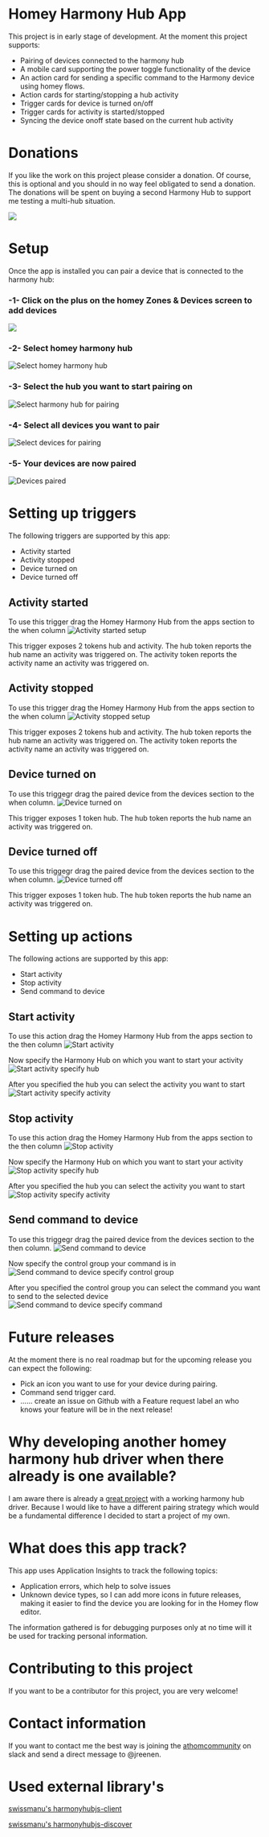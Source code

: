 # Homey Harmony Hub App

This project is in early stage of development. At the moment this project supports:
- Pairing of devices connected to the harmony hub
- A mobile card supporting the power toggle functionality of the device
- An action card for sending a specific command to the Harmony device using homey flows.
- Action cards for starting/stopping a hub activity
- Trigger cards for device is turned on/off
- Trigger cards for activity is started/stopped
- Syncing the device onoff state based on the current hub activity

# Donations
If you like the work on this project please consider a donation. Of course, this is optional and you should in no way feel obligated to send a donation. The donations will be spent on buying a second Harmony Hub to support me testing a multi-hub situation.

[<img src="https://www.paypalobjects.com/en_GB/i/btn/btn_donate_SM.gif">](https://www.paypal.com/cgi-bin/webscr?cmd=_s-xclick&hosted_button_id=8LWS6UKUCHJNC)

# Setup

Once the app is installed you can pair a device that is connected to the harmony hub:

### -1- Click on the plus on the homey Zones & Devices screen to add devices

![](https://github.com/jreenen/com.jreenen.homeyharmonyhub/blob/master/assets/images/documentation/Add_device.png)

### -2- Select homey harmony hub

![Select homey harmony hub](https://github.com/jreenen/com.jreenen.homeyharmonyhub/blob/master/assets/images/documentation/Select_homey_harmony_hub.png)

### -3- Select the hub you want to start pairing on

![Select harmony hub for pairing](https://github.com/jreenen/com.jreenen.homeyharmonyhub/blob/master/assets/images/documentation/Select_hub.png)

### -4- Select all devices you want to pair

![Select devices for pairing](https://github.com/jreenen/com.jreenen.homeyharmonyhub/blob/master/assets/images/documentation/Select_devices.png)

### -5- Your devices are now paired

![Devices paired](https://github.com/jreenen/com.jreenen.homeyharmonyhub/blob/master/assets/images/documentation/Devices_paired.png)

# Setting up triggers

The following triggers are supported by this app:

- Activity started
- Activity stopped
- Device turned on
- Device turned off

## Activity started

To use this trigger drag the Homey Harmony Hub from the apps section to the when column
![Activity started setup](https://github.com/jreenen/com.jreenen.homeyharmonyhub/blob/master/assets/images/documentation/Activity_started_trigger.png)

This trigger exposes 2 tokens hub and activity. The hub token reports the hub name an activity was triggered on. The activity token reports the activity name an activity was triggered on.


## Activity stopped

To use this trigger drag the Homey Harmony Hub from the apps section to the when column
![Activity stopped setup](https://github.com/jreenen/com.jreenen.homeyharmonyhub/blob/master/assets/images/documentation/Activity_stopped_trigger.png)

This trigger exposes 2 tokens hub and activity. The hub token reports the hub name an activity was triggered on. The activity token reports the activity name an activity was triggered on.


## Device turned on

To use this triggegr drag the paired device from the devices section to the when column.
![Device turned on](https://github.com/jreenen/com.jreenen.homeyharmonyhub/blob/master/assets/images/documentation/Device_turned_on_trigger.png)

This trigger exposes 1 token hub. The hub token reports the hub name an activity was triggered on. 


## Device turned off

To use this triggegr drag the paired device from the devices section to the when column.
![Device turned off](https://github.com/jreenen/com.jreenen.homeyharmonyhub/blob/master/assets/images/documentation/Device_turned_off_trigger.png)

This trigger exposes 1 token hub. The hub token reports the hub name an activity was triggered on. 

# Setting up actions

The following actions are supported by this app:
- Start activity
- Stop activity
- Send command to device

## Start activity

To use this action drag the Homey Harmony Hub from the apps section to the then column
![Start activity](https://github.com/jreenen/com.jreenen.homeyharmonyhub/blob/master/assets/images/documentation/Start_activity_action.png)

Now specify the Harmony Hub on which you want to start your activity 
![Start activity specify hub](https://github.com/jreenen/com.jreenen.homeyharmonyhub/blob/master/assets/images/documentation/Start_activity_action_select_hub.png)

After you specified the hub you can select the activity you want to start
![Start activity specify activity](https://github.com/jreenen/com.jreenen.homeyharmonyhub/blob/master/assets/images/documentation/Start_activity_action_select_activity.png)


## Stop activity

To use this action drag the Homey Harmony Hub from the apps section to the then column
![Stop activity](https://github.com/jreenen/com.jreenen.homeyharmonyhub/blob/master/assets/images/documentation/Stop_activity_action.png)

Now specify the Harmony Hub on which you want to start your activity 
![Stop activity specify hub](https://github.com/jreenen/com.jreenen.homeyharmonyhub/blob/master/assets/images/documentation/Stop_activity_action_select_hub.png)

After you specified the hub you can select the activity you want to start
![Stop activity specify activity](https://github.com/jreenen/com.jreenen.homeyharmonyhub/blob/master/assets/images/documentation/Stop_activity_action_select_activity.png)


## Send command to device

To use this triggegr drag the paired device from the devices section to the then column.
![Send command to device](https://github.com/jreenen/com.jreenen.homeyharmonyhub/blob/master/assets/images/documentation/Send_command_action.png)

Now specify the control group your command is in
![Send command to device specify control group](https://github.com/jreenen/com.jreenen.homeyharmonyhub/blob/master/assets/images/documentation/Send_command_action_select_control_group.png)

After you specified the control group you can select the command you want to send to the selected device
![Send command to device specify command](https://github.com/jreenen/com.jreenen.homeyharmonyhub/blob/master/assets/images/documentation/Send_command_action_select_command_option.png)


# Future releases

At the moment there is no real roadmap but for the upcoming release you can expect the following:
- Pick an icon you want to use for your device during pairing.
- Command send trigger card.
- ...... create an issue on Github with a Feature request label an who knows your feature will be in the next release!


# Why developing another homey harmony hub driver when there already is one available?

I am aware there is already a [great project](https://github.com/netactivenl/com.logitech.harmony.hub) with a working harmony hub driver. Because I would like to have a different pairing strategy which would be a fundamental difference I decided to start a project of my own.

# What does this app track?

This app uses Application Insights to track the following topics:
- Application errors, which help to solve issues
- Unknown device types, so I can add more icons in future releases, making it easier to find the device you are looking for in the Homey flow editor.

The information gathered is for debugging purposes only at no time will it be used for tracking personal information. 

# Contributing to this project
If you want to be a contributor for this project, you are very welcome! 

# Contact information
If you want to contact me the best way is joining the [athomcommunity](http://athomcommunity.slack.com) on slack and send a direct message to @jreenen.  


# Used external library's

[swissmanu's harmonyhubjs-client](https://github.com/swissmanu/harmonyhubjs-client)

[swissmanu's harmonyhubjs-discover](https://github.com/swissmanu/harmonyhubjs-discover)



